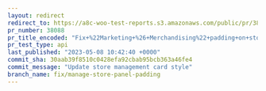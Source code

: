 ```yaml
---
layout: redirect
redirect_to: https://a8c-woo-test-reports.s3.amazonaws.com/public/pr/38088/api/index.html
pr_number: 38088
pr_title_encoded: "Fix+%22Marketing+%26+Merchandising%22+padding+on+store+management+panel"
pr_test_type: api
last_published: "2023-05-08 10:42:40 +0000"
commit_sha: 30aab39f8510c0428efa92cbab95bcb363a46fe4
commit_message: "Update store management card style"
branch_name: fix/manage-store-panel-padding
---
```

